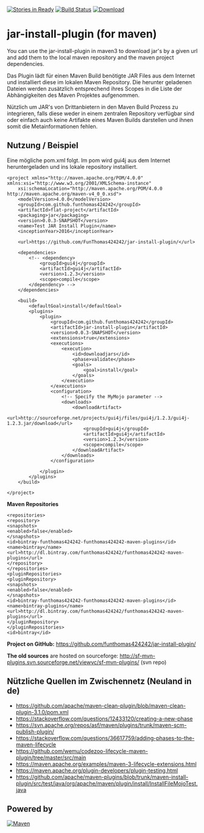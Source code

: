 [![Stories in Ready](https://badge.waffle.io/FunThomas424242/jar-install-plugin.png?label=ready&title=Ready)](http://waffle.io/FunThomas424242/jar-install-plugin)
[![Build Status](https://travis-ci.org/FunThomas424242/jar-install-plugin.svg?branch=master)](https://travis-ci.org/FunThomas424242/jar-install-plugin)
[ ![Download](https://api.bintray.com/packages/funthomas424242/funthomas424242-maven-plugins/jar-install-plugin/images/download.svg) ](https://bintray.com/funthomas424242/funthomas424242-maven-plugins/jar-install-plugin/_latestVersion)

# jar-install-plugin (for maven)

You can use the jar-install-plugin in maven3 to download jar's by a given url 
and add them to the local maven repository and the maven project dependencies.

Das Plugin lädt für einen Maven Build benötigte JAR Files aus dem
Internet und installiert diese im lokalen Maven
Repository.
Die
herunter geladenen Dateien werden zusätzlich entsprechend ihres
Scopes
in die Liste der Abhängigkeiten des Maven Projektes aufgenommen.

Nützlich um JAR's von Drittanbietern in den Maven Build Prozess zu
integrieren, falls diese weder in einem zentralen
Repository
verfügbar sind oder einfach auch keine Artifakte eines Maven Builds
darstellen und ihnen somit die Metainformationen fehlen.

## Nutzung / Beispiel

Eine mögliche pom.xml folgt. Im pom wird gui4j aus dem Internet heruntergeladen und ins lokale repository installiert.


```
<project xmlns="http://maven.apache.org/POM/4.0.0" xmlns:xsi="http://www.w3.org/2001/XMLSchema-instance"
	xsi:schemaLocation="http://maven.apache.org/POM/4.0.0 http://maven.apache.org/maven-v4_0_0.xsd">
	<modelVersion>4.0.0</modelVersion>
	<groupId>com.github.funthomas424242</groupId>
	<artifactId>flat-project</artifactId>
	<packaging>jar</packaging>
	<version>0.0.3-SNAPSHOT</version>
	<name>Test JAR Install Plugin</name>
	<inceptionYear>2016</inceptionYear>

	<url>https://github.com/FunThomas424242/jar-install-plugin/</url>

	<dependencies>
		<!-- <dependency>
			<groupId>gui4j</groupId>
			<artifactId>gui4j</artifactId>
			<version>1.2.3</version>
			<scope>compile</scope>
		</dependency> -->
	</dependencies>

	<build>
		<defaultGoal>install</defaultGoal>
		<plugins>
			<plugin>
				<groupId>com.github.funthomas424242</groupId>
				<artifactId>jar-install-plugin</artifactId>
				<version>0.0.3-SNAPSHOT</version>
				<extensions>true</extensions>
				<executions>
					<execution>
						<id>downloadjars</id>
						<phase>validate</phase>
						<goals>
							<goal>install</goal>
						</goals>
					</execution>
				</executions>
				<configuration>
					<!-- Specify the MyMojo parameter -->
					<downloads>
						<downloadArtifact>
							<url>http://sourceforge.net/projects/gui4j/files/gui4j/1.2.3/gui4j-1.2.3.jar/download</url>
							<groupId>gui4j</groupId>
							<artifactId>gui4j</artifactId>
							<version>1.2.3</version>
							<scope>compile</scope>
						</downloadArtifact>
					</downloads>
				</configuration>

			</plugin>
		</plugins>
	</build>

</project>
```

**Maven Repositories**

```
<repositories>
<repository>
<snapshots>
<enabled>false</enabled>
</snapshots>
<id>bintray-funthomas424242-funthomas424242-maven-plugins</id>
<name>bintray</name>
<url>http://dl.bintray.com/funthomas424242/funthomas424242-maven-plugins</url>
</repository>
</repositories>
<pluginRepositories>
<pluginRepository>
<snapshots>
<enabled>false</enabled>
</snapshots>
<id>bintray-funthomas424242-funthomas424242-maven-plugins</id>
<name>bintray-plugins</name>
<url>http://dl.bintray.com/funthomas424242/funthomas424242-maven-plugins</url>
</pluginRepository>
</pluginRepositories>
<id>bintray</id>

```

**Project on GitHub:** https://github.com/funthomas424242/jar-install-plugin/

**The old sources** are hosted on sourceforge: 
http://sf-mvn-plugins.svn.sourceforge.net/viewvc/sf-mvn-plugins/ (svn repo)


## Nützliche Quellen im Zwischennetz (Neuland in de)

* https://github.com/apache/maven-clean-plugin/blob/maven-clean-plugin-3.1.0/pom.xml
* https://stackoverflow.com/questions/12433120/creating-a-new-phase
* https://svn.apache.org/repos/asf/maven/plugins/trunk/maven-scm-publish-plugin/
* https://stackoverflow.com/questions/36617759/adding-phases-to-the-maven-lifecycle
* https://github.com/wemu/codezoo-lifecycle-maven-plugin/tree/master/src/main
* https://maven.apache.org/examples/maven-3-lifecycle-extensions.html
* https://maven.apache.org/plugin-developers/plugin-testing.html
* https://github.com/apache/maven-plugins/blob/trunk/maven-install-plugin/src/test/java/org/apache/maven/plugin/install/InstallFileMojoTest.java


## Powered by


[![Maven](http://maven.apache.org/images/logos/maven-feather.png)](http://maven.apache.org)


